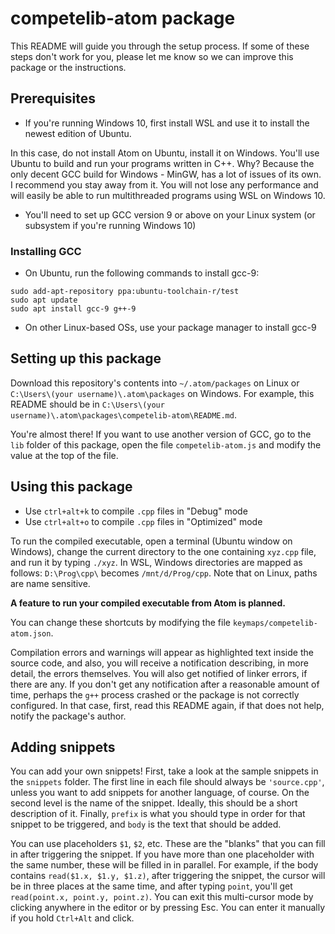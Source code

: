 # competelib-atom package

This README will guide you through the setup process. If some of these steps don't work for you, please let me know so we can improve this package or the instructions.

## Prerequisites

- If you're running Windows 10, first install WSL and use it to install the newest edition of Ubuntu.

In this case, do not install Atom on Ubuntu, install it on Windows. You'll use Ubuntu to build and run your programs written in C++. Why? Because the only decent GCC build for Windows - MinGW, has a lot of issues of its own. I recommend you stay away from it. You will not lose any performance and will easily be able to run multithreaded programs using WSL on Windows 10.

- You'll need to set up GCC version 9 or above on your Linux system (or subsystem if you're running Windows 10)

### Installing GCC

- On Ubuntu, run the following commands to install gcc-9:
```
sudo add-apt-repository ppa:ubuntu-toolchain-r/test
sudo apt update
sudo apt install gcc-9 g++-9
```

- On other Linux-based OSs, use your package manager to install gcc-9

## Setting up this package

Download this repository's contents into `~/.atom/packages` on Linux or `C:\Users\(your username)\.atom\packages` on Windows. For example, this README should be in `C:\Users\(your username)\.atom\packages\competelib-atom\README.md`.

You're almost there! If you want to use another version of GCC, go to the `lib` folder of this package, open the file `competelib-atom.js` and modify the value at the top of the file.

## Using this package

- Use `ctrl+alt+k` to compile `.cpp` files in "Debug" mode
- Use `ctrl+alt+o` to compile `.cpp` files in "Optimized" mode

To run the compiled executable, open a terminal (Ubuntu window on Windows), change the current directory to the one containing `xyz.cpp` file, and run it by typing `./xyz`. In WSL, Windows directories are mapped as follows: `D:\Prog\cpp\` becomes `/mnt/d/Prog/cpp`. Note that on Linux, paths are name sensitive.

**A feature to run your compiled executable from Atom is planned.**

You can change these shortcuts by modifying the file `keymaps/competelib-atom.json`.

Compilation errors and warnings will appear as highlighted text inside the source code, and also, you will receive a notification describing, in more detail, the errors themselves. You will also get notified of linker errors, if there are any. If you don't get any notification after a reasonable amount of time, perhaps the `g++` process crashed or the package is not correctly configured. In that case, first, read this README again, if that does not help, notify the package's author.

## Adding snippets

You can add your own snippets! First, take a look at the sample snippets in the `snippets` folder. The first line in each file should always be `'source.cpp'`, unless you want to add snippets for another language, of course. On the second level is the name of the snippet. Ideally, this should be a short description of it. Finally, `prefix` is what you should type in order for that snippet to be triggered, and `body` is the text that should be added.

You can use placeholders `$1`, `$2`, etc. These are the "blanks" that you can fill in after triggering the snippet. If you have more than one placeholder with the same number, these will be filled in in parallel. For example, if the body contains `read($1.x, $1.y, $1.z)`, after triggering the snippet, the cursor will be in three places at the same time, and after typing `point`, you'll get `read(point.x, point.y, point.z)`. You can exit this multi-cursor mode by clicking anywhere in the editor or by pressing Esc. You can enter it manually if you hold `Ctrl+Alt` and click.
